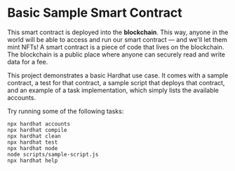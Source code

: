 # Basic Sample Smart Contract
This smart contract is deployed into the <b>blockchain</b>. This way, anyone in the world will be able to access and run our smart contract — and we'll let them mint NFTs!
A smart contract is a piece of code that lives on the blockchain. The blockchain is a public place where anyone can securely read and write data for a fee.

This project demonstrates a basic Hardhat use case. It comes with a sample contract, a test for that contract, a sample script that deploys that contract, and an example of a task implementation, which simply lists the available accounts.

Try running some of the following tasks:

```shell
npx hardhat accounts
npx hardhat compile
npx hardhat clean
npx hardhat test
npx hardhat node
node scripts/sample-script.js
npx hardhat help
```
